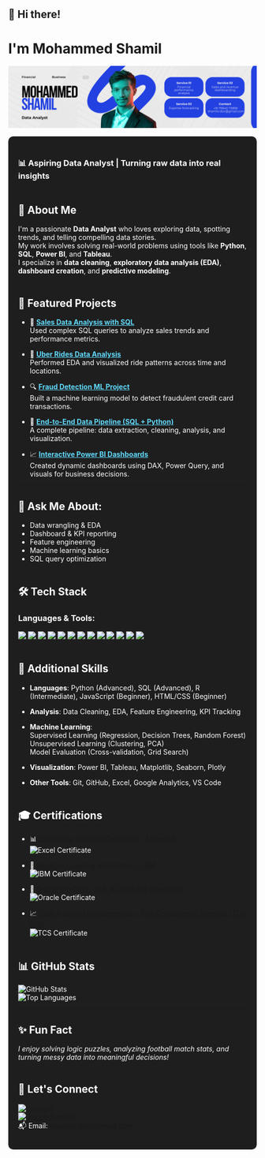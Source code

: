 ## 👋 Hi there!

# I'm Mohammed Shamil  
![Professional Banner](https://github.com/imshamil23/imshamil23/blob/main/banner1.png)

<div style="background-color:#1e1e1e; padding:20px; border-radius:10px; color:white">

### 📊 Aspiring Data Analyst | Turning raw data into real insights

---

## 🌟 About Me  

I'm a passionate <b>Data Analyst</b> who loves exploring data, spotting trends, and telling compelling data stories.  
My work involves solving real-world problems using tools like <b>Python</b>, <b>SQL</b>, <b>Power BI</b>, and <b>Tableau</b>.  
I specialize in <b>data cleaning</b>, <b>exploratory data analysis (EDA)</b>, <b>dashboard creation</b>, and <b>predictive modeling</b>.

---

## 🚀 Featured Projects

- 🧾 <b><a href="https://github.com/imshamil23/SQL-Project" style="color:#61dafb;">Sales Data Analysis with SQL</a></b>  
  Used complex SQL queries to analyze sales trends and performance metrics.

- 🚕 <b><a href="https://github.com/imshamil23/Uber-Rides-Data-Analysis" style="color:#61dafb;">Uber Rides Data Analysis</a></b>  
  Performed EDA and visualized ride patterns across time and locations.

- 🔍 <b><a href="https://github.com/imshamil23/Meachine-Learning-Project" style="color:#61dafb;">Fraud Detection ML Project</a></b>  
  Built a machine learning model to detect fraudulent credit card transactions.

- 🧪 <b><a href="https://github.com/imshamil23/End-to-End-Data-Analytics-SQL-Python" style="color:#61dafb;">End-to-End Data Pipeline (SQL + Python)</a></b>  
  A complete pipeline: data extraction, cleaning, analysis, and visualization.

- 📈 <b><a href="https://github.com/imshamil23/PowerBI" style="color:#61dafb;">Interactive Power BI Dashboards</a></b>  
  Created dynamic dashboards using DAX, Power Query, and visuals for business decisions.

---

## 💬 Ask Me About:
- Data wrangling & EDA  
- Dashboard & KPI reporting  
- Feature engineering  
- Machine learning basics  
- SQL query optimization

---

## 🛠️ Tech Stack

### Languages & Tools:
<img src="https://img.shields.io/badge/-Python-blue?style=flat&logo=python"/>
<img src="https://img.shields.io/badge/-SQL-orange?style=flat&logo=sqlite"/>
<img src="https://img.shields.io/badge/-PowerBI-yellow?style=flat&logo=powerbi"/>
<img src="https://img.shields.io/badge/-Tableau-%23E97627.svg?style=flat&logo=tableau"/>
<img src="https://img.shields.io/badge/-Excel-green?style=flat&logo=microsoft-excel"/>
<img src="https://img.shields.io/badge/-Pandas-%23150458.svg?style=flat&logo=pandas"/>
<img src="https://img.shields.io/badge/-NumPy-%23013243.svg?style=flat&logo=numpy"/>
<img src="https://img.shields.io/badge/-Matplotlib-white?style=flat&logo=matplotlib"/>
<img src="https://img.shields.io/badge/-Seaborn-%2300469C.svg?style=flat&logo=seaborn"/>
<img src="https://img.shields.io/badge/-Scikit--Learn-%23F7931E.svg?style=flat&logo=scikit-learn"/>
<img src="https://img.shields.io/badge/-Jupyter-%23F37626.svg?style=flat&logo=jupyter"/>
<img src="https://img.shields.io/badge/-Git-black?style=flat&logo=git"/>
<img src="https://img.shields.io/badge/-GitHub-black?style=flat&logo=github"/>

---

## 🧠 Additional Skills

- <b>Languages</b>: Python (Advanced), SQL (Advanced), R (Intermediate), JavaScript (Beginner), HTML/CSS (Beginner)

- <b>Analysis</b>: Data Cleaning, EDA, Feature Engineering, KPI Tracking

- <b>Machine Learning</b>:  
  Supervised Learning (Regression, Decision Trees, Random Forest)  
  Unsupervised Learning (Clustering, PCA)  
  Model Evaluation (Cross-validation, Grid Search)

- <b>Visualization</b>: Power BI, Tableau, Matplotlib, Seaborn, Plotly

- <b>Other Tools</b>: Git, GitHub, Excel, Google Analytics, VS Code

---

## 🎓 Certifications  

- 📊 [Excel Data Analysis Certificate – Microsoft](https://github.com/imshamil23/imshamil23/blob/main/Excel-Certificate.pdf)  
  ![Excel Certificate](https://github.com/imshamil23/imshamil23/blob/main/excel-cert.png)

- 🤖 [Machine Learning with Python – IBM](https://github.com/imshamil23/imshamil23/blob/main/IBMDesign20250727-30-wukeb.pdf)  
  ![IBM Certificate](https://github.com/imshamil23/imshamil23/blob/main/ibm-cert.png)

- 🧠 [Oracle DevGym – SQL & Database Essentials](https://github.com/imshamil23/imshamil23/blob/main/devgymcertificate.pdf)  
  ![Oracle Certificate](https://github.com/imshamil23/imshamil23/blob/main/oracle-cert.png)

- 📈 [Data Analytics Fundamentals – Tata Consultancy Services (TCS iON)](https://github.com/imshamil23/imshamil23/blob/main/tata.pdf)  
  ![TCS Certificate](https://github.com/imshamil23/imshamil23/blob/main/tata-cert.png)

---

## 📊 GitHub Stats  

![GitHub Stats](https://github-readme-stats.vercel.app/api?username=imshamil23&show_icons=true&theme=radical)  
![Top Languages](https://github-readme-stats.vercel.app/api/top-langs/?username=imshamil23&layout=compact&theme=radical)

---

## ✨ Fun Fact  

*I enjoy solving logic puzzles, analyzing football match stats, and turning messy data into meaningful decisions!*

---

## 🔗 Let's Connect  
[![LinkedIn](https://img.shields.io/badge/-LinkedIn-blue?style=flat&logo=linkedin)](https://www.linkedin.com/in/mohammed-shamil-54b61a307)  
[![GitHub Portfolio](https://img.shields.io/badge/-GitHub%20Portfolio-black?style=flat&logo=github)](https://github.com/imshamil23)  
📬 Email: **shamilv.doc@gmail.com**

</div>

